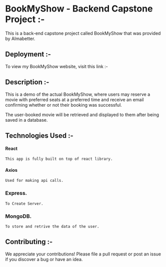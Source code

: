 # BookMyShow - Backend Capstone Project :-

This is a back-end capstone project called BookMyShow that was provided by Almabetter.

## Deployment :-

To view my BookMyShow website, visit this link :- 

## Description :-

This is a demo of the actual BookMyShow, where users may reserve a movie with preferred seats at a preferred time and receive an email confirming whether or not their booking was successful.

The user-booked movie will be retrieved and displayed to them after being saved in a database.

## Technologies Used :-

#### React  
    This app is fully built on top of react library.
#### Axios 
    Used for making api calls.
### Express.
   
    To Create Server.
### MongoDB.

    To store and retrive the data of the user.

## Contributing :-

We appreciate your contributions! Please file a pull request or post an issue if you discover a bug or have an idea.
